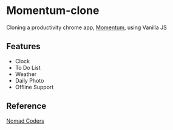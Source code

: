 # Momentum-clone

Cloning a productivity chrome app, [Momentum](https://chrome.google.com/webstore/detail/momentum/laookkfknpbbblfpciffpaejjkokdgca), using Vanilla JS

## Features

- Clock
- To Do List
- Weather
- Daily Photo
- Offline Support

## Reference

[Nomad Coders](https://nomadcoders.co/javascript-for-beginners)
